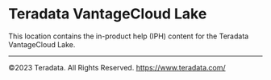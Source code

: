 # Teradata VantageCloud Lake

This location contains the in-product help (IPH) content for the Teradata VantageCloud Lake.


---
©2023 Teradata. All Rights Reserved. https://www.teradata.com/